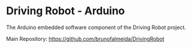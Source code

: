 # Driving Robot - Arduino

The Arduino embedded software component of the Driving Robot project.

Main Repository: https://github.com/brunofalmeida/DrivingRobot
